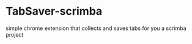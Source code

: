 # TabSaver-scrimba
 simple chrome extension that collects and saves tabs for you
 a scrimba project
 
